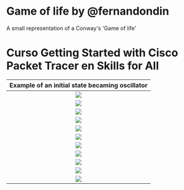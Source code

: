 # Game of life by @fernandondin

A small representation of a Conway's 'Game of life'


# Curso Getting Started with Cisco Packet Tracer en Skills for All
| Example of an initial state becaming oscillator  |
|:---------------------------:|
| ![](img/Juego1.png)         |
| ![](img/Juego2.png)         | 
| ![](img/Juego3.png)         |
| ![](img/Juego4.png)         |
| ![](img/Juego5.png)         |
| ![](img/Juego6.png)         |
| ![](img/Juego7.png)         |
| ![](img/Juego8.png)         |
| ![](img/Juego9.png)         |
| ![](img/Juego10.png)        |
| ![](img/Juego11.png)        |

